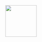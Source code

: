 <div id="header" align="center">
<img src="https://giphy.com/gifs/scaler-official-dogs-computer-typing-Dh5q0sShxgp13DwrvG" width="100"/>
</div>
